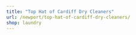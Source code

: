 ```yaml
---
title: "Top Hat of Cardiff Dry Cleaners"
url: /newport/top-hat-of-cardiff-dry-cleaners/
shop: laundry
---
```

